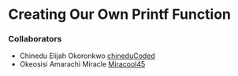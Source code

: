 # Creating Our Own Printf Function<br/>
### Collaborators
* Chinedu Elijah Okoronkwo [chineduCoded](https://github.com/chineduCoded)
* Okeosisi Amarachi Miracle [Miracool45](https://github.com/Miracool45)
